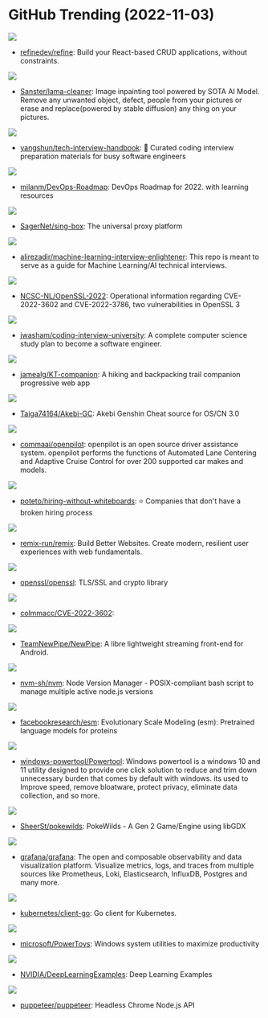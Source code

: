 # GitHub Trending (2022-11-03)

![](https://img.shields.io/badge/TypeScript-New%20157-green?style=flat-square&logo=appveyor)
- [refinedev/refine](https://github.com/refinedev/refine): Build your React-based CRUD applications, without constraints.

![](https://img.shields.io/badge/Python-New%20239-green?style=flat-square&logo=appveyor)
- [Sanster/lama-cleaner](https://github.com/Sanster/lama-cleaner): Image inpainting tool powered by SOTA AI Model. Remove any unwanted object, defect, people from your pictures or erase and replace(powered by stable diffusion) any thing on your pictures.

![](https://img.shields.io/badge/TypeScript-New%20211-green?style=flat-square&logo=appveyor)
- [yangshun/tech-interview-handbook](https://github.com/yangshun/tech-interview-handbook): 💯 Curated coding interview preparation materials for busy software engineers

![](https://img.shields.io/badge/none-New%20444-green?style=flat-square&logo=appveyor)
- [milanm/DevOps-Roadmap](https://github.com/milanm/DevOps-Roadmap): DevOps Roadmap for 2022. with learning resources

![](https://img.shields.io/badge/Go-New%2047-green?style=flat-square&logo=appveyor)
- [SagerNet/sing-box](https://github.com/SagerNet/sing-box): The universal proxy platform

![](https://img.shields.io/badge/Jupyter%20Notebook-New%2086-green?style=flat-square&logo=appveyor)
- [alirezadir/machine-learning-interview-enlightener](https://github.com/alirezadir/machine-learning-interview-enlightener): This repo is meant to serve as a guide for Machine Learning/AI technical interviews.

![](https://img.shields.io/badge/none-New%2089-green?style=flat-square&logo=appveyor)
- [NCSC-NL/OpenSSL-2022](https://github.com/NCSC-NL/OpenSSL-2022): Operational information regarding CVE-2022-3602 and CVE-2022-3786, two vulnerabilities in OpenSSL 3

![](https://img.shields.io/badge/none-New%20161-green?style=flat-square&logo=appveyor)
- [jwasham/coding-interview-university](https://github.com/jwasham/coding-interview-university): A complete computer science study plan to become a software engineer.

![](https://img.shields.io/badge/JavaScript-New%2051-green?style=flat-square&logo=appveyor)
- [jamealg/KT-companion](https://github.com/jamealg/KT-companion): A hiking and backpacking trail companion progressive web app

![](https://img.shields.io/badge/C%2B%2B-New%2062-green?style=flat-square&logo=appveyor)
- [Taiga74164/Akebi-GC](https://github.com/Taiga74164/Akebi-GC): Akebi Genshin Cheat source for OS/CN 3.0

![](https://img.shields.io/badge/Python-New%2049-green?style=flat-square&logo=appveyor)
- [commaai/openpilot](https://github.com/commaai/openpilot): openpilot is an open source driver assistance system. openpilot performs the functions of Automated Lane Centering and Adaptive Cruise Control for over 200 supported car makes and models.

![](https://img.shields.io/badge/JavaScript-New%20230-green?style=flat-square&logo=appveyor)
- [poteto/hiring-without-whiteboards](https://github.com/poteto/hiring-without-whiteboards): ⭐️ Companies that don't have a broken hiring process

![](https://img.shields.io/badge/TypeScript-New%20210-green?style=flat-square&logo=appveyor)
- [remix-run/remix](https://github.com/remix-run/remix): Build Better Websites. Create modern, resilient user experiences with web fundamentals.

![](https://img.shields.io/badge/C-New%2091-green?style=flat-square&logo=appveyor)
- [openssl/openssl](https://github.com/openssl/openssl): TLS/SSL and crypto library

![](https://img.shields.io/badge/Python-New%2033-green?style=flat-square&logo=appveyor)
- [colmmacc/CVE-2022-3602](https://github.com/colmmacc/CVE-2022-3602): 

![](https://img.shields.io/badge/Java-New%20100-green?style=flat-square&logo=appveyor)
- [TeamNewPipe/NewPipe](https://github.com/TeamNewPipe/NewPipe): A libre lightweight streaming front-end for Android.

![](https://img.shields.io/badge/Shell-New%2040-green?style=flat-square&logo=appveyor)
- [nvm-sh/nvm](https://github.com/nvm-sh/nvm): Node Version Manager - POSIX-compliant bash script to manage multiple active node.js versions

![](https://img.shields.io/badge/Python-New%2046-green?style=flat-square&logo=appveyor)
- [facebookresearch/esm](https://github.com/facebookresearch/esm): Evolutionary Scale Modeling (esm): Pretrained language models for proteins

![](https://img.shields.io/badge/none-New%2038-green?style=flat-square&logo=appveyor)
- [windows-powertool/Powertool](https://github.com/windows-powertool/Powertool): Windows powertool is a windows 10 and 11 utility designed to provide one click solution to reduce and trim down unnecessary burden that comes by default with windows. its used to Improve speed, remove bloatware, protect privacy, eliminate data collection, and so more.

![](https://img.shields.io/badge/Assembly-New%2071-green?style=flat-square&logo=appveyor)
- [SheerSt/pokewilds](https://github.com/SheerSt/pokewilds): PokeWilds - A Gen 2 Game/Engine using libGDX

![](https://img.shields.io/badge/TypeScript-New%2076-green?style=flat-square&logo=appveyor)
- [grafana/grafana](https://github.com/grafana/grafana): The open and composable observability and data visualization platform. Visualize metrics, logs, and traces from multiple sources like Prometheus, Loki, Elasticsearch, InfluxDB, Postgres and many more.

![](https://img.shields.io/badge/Go-New%2066-green?style=flat-square&logo=appveyor)
- [kubernetes/client-go](https://github.com/kubernetes/client-go): Go client for Kubernetes.

![](https://img.shields.io/badge/C%23-New%20175-green?style=flat-square&logo=appveyor)
- [microsoft/PowerToys](https://github.com/microsoft/PowerToys): Windows system utilities to maximize productivity

![](https://img.shields.io/badge/Python-New%20111-green?style=flat-square&logo=appveyor)
- [NVIDIA/DeepLearningExamples](https://github.com/NVIDIA/DeepLearningExamples): Deep Learning Examples

![](https://img.shields.io/badge/TypeScript-New%2048-green?style=flat-square&logo=appveyor)
- [puppeteer/puppeteer](https://github.com/puppeteer/puppeteer): Headless Chrome Node.js API


